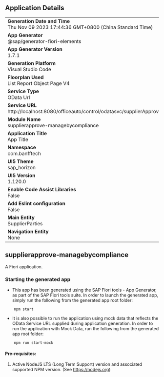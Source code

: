 ## Application Details
|               |
| ------------- |
|**Generation Date and Time**<br>Thu Nov 09 2023 17:44:36 GMT+0800 (China Standard Time)|
|**App Generator**<br>@sap/generator-fiori-elements|
|**App Generator Version**<br>1.7.1|
|**Generation Platform**<br>Visual Studio Code|
|**Floorplan Used**<br>List Report Object Page V4|
|**Service Type**<br>OData Url|
|**Service URL**<br>http://localhost:8080/officeauto/control/odatasvc/supplierApproveService/
|**Module Name**<br>supplierapprove-managebycompliance|
|**Application Title**<br>App Title|
|**Namespace**<br>com.banfftech|
|**UI5 Theme**<br>sap_horizon|
|**UI5 Version**<br>1.120.0|
|**Enable Code Assist Libraries**<br>False|
|**Add Eslint configuration**<br>False|
|**Main Entity**<br>SupplierParties|
|**Navigation Entity**<br>None|

## supplierapprove-managebycompliance

A Fiori application.

### Starting the generated app

-   This app has been generated using the SAP Fiori tools - App Generator, as part of the SAP Fiori tools suite.  In order to launch the generated app, simply run the following from the generated app root folder:

```
    npm start
```

- It is also possible to run the application using mock data that reflects the OData Service URL supplied during application generation.  In order to run the application with Mock Data, run the following from the generated app root folder:

```
    npm run start-mock
```

#### Pre-requisites:

1. Active NodeJS LTS (Long Term Support) version and associated supported NPM version.  (See https://nodejs.org)


